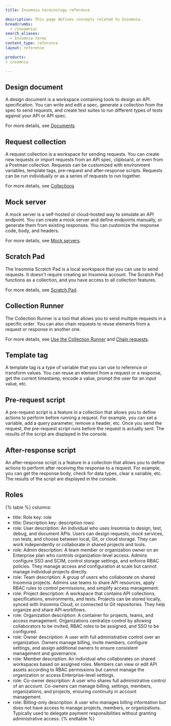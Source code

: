 ```yaml
---
title: Insomnia terminology reference

description: This page defines concepts related to Insomnia.
breadcrumbs: 
  - /insomnia/
search_aliases:
  - Insomnia terms
content_type: reference
layout: reference

products:
- insomnia

---
```


## Design document
A design document is a workspace containing tools to design an API specification. You can write and edit a spec, generate a collection from the spec to send requests, and create test suites to run different types of tests against your API or API spec.

For more details, see [Documents](/insomnia/documents/)

## Request collection
A request collection is a workspace for sending requests. You can create new requests or import requests from an API spec, clipboard, or even from a Postman collection. Requests can be customized with environment variables, template tags, pre-request and after-response scripts. Requests can be run individually or as a series of requests to run together.

For more details, see [Collections](/insomnia/collections/)

## Mock server
A mock server is a self-hosted or cloud-hosted way to simulate an API endpoint. You can create a mock server and define endpoints manually, or generate them from existing responses. You can customize the response code, body, and headers.

For more details, see [Mock servers](/insomnia/mock-servers/).

## Scratch Pad
The Insomnia Scratch Pad is a local workspace that you can use to send requests. It doesn't require creating an Insomnia account. The Scratch Pad functions as a collection, and you have access to all collection features.

For more details, see [Scratch Pad](/insomnia/storage/#scratch-pad).

## Collection Runner
The Collection Runner is a tool that allows you to send multiple requests in a specific order. You can also chain requests to reuse elements from a request or response in another one.

For more details, see [Use the Collection Runner](/how-to/use-the-collection-runner/) and [Chain requests](/how-to/chain-requests/).

## Template tag
A template tag is a type of variable that you can use to reference or transform values. You can reuse an element from a request or a response, get the current timestamp, encode a value, prompt the user for an input value, etc.

## Pre-request script
A pre-request script is a feature in a collection that allows you to define actions to perform before running a request. For example, you can set a variable, add a query parameter, remove a header, etc. Once you send the request, the pre-request script runs before the request is actually sent. The results of the script are displayed in the console.

## After-response script
An after-response script is a feature in a collection that allows you to define actions to perform after receiving the response to a request. For example, you can get the response body, check for data types, clear a variable, etc. The results of the script are displayed in the console.
## Roles
{% table %}
columns:
  - title: Role
    key: role
  - title: Description
    key: description
rows:
  - role: User
    description: An individual who uses Insomnia to design, test, debug, and document APIs. Users can design requests, mock services, run tests, and choose between local, Git, or cloud storage. They can work independently or collaborate in shared projects and tools.
  - role: Admin
    description: A team member or organization owner on an Enterprise plan who controls organization-level access. Admins configure SSO and SCIM, control storage settings, and enforce RBAC policies. They manage access and configuration at scale but cannot manage individual projects directly.
  - role: Team
    description: A group of users who collaborate on shared Insomnia projects. Admins use teams to share API resources, apply RBAC rules to control permissions, and simplify access management.
  - role: Project
    description: A workspace that contains API collections, specifications, environments, and tests. Projects can be stored locally, synced with Insomnia Cloud, or connected to Git repositories. They help organize and share API workflows.
  - role: Organization
    description: A container for projects, teams, and access management. Organizations centralize control by allowing collaborators to be invited, RBAC roles to be assigned, and SSO to be configured.
  - role: Owner
    description: A user with full administrative control over an organization. Owners manage billing, invite members, configure settings, and assign additional owners to ensure consistent management and governance.
  - role: Member
    description: An individual who collaborates on shared workspaces based on assigned roles. Members can view or edit API assets according to RBAC permissions but cannot manage the organization or access Enterprise-level settings.
  - role: Co-owner
    description: A user who shares full administrative control of an account. Co-owners can manage billing, settings, members, organizations, and projects, ensuring continuity in account management.
  - role: Billing-only
    description: A user who manages billing information but does not have access to manage projects, members, or organizations. Typically used to delegate payment responsibilities without granting administrative access.
{% endtable %}
